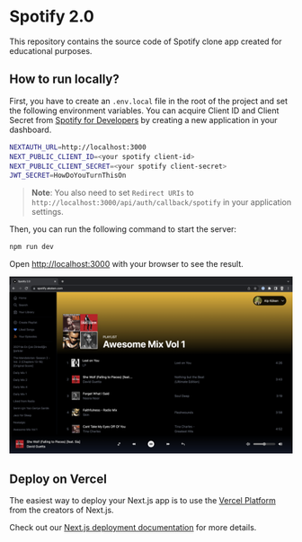 # Spotify 2.0

This repository contains the source code of Spotify clone app created for educational purposes.

## How to run locally?

First, you have to create an `.env.local` file in the root of the project and set the following environment variables. You can acquire Client ID and Client Secret from [Spotify for Developers](https://developer.spotify.com/dashboard/) by creating a new application in your dashboard.

```bash
NEXTAUTH_URL=http://localhost:3000
NEXT_PUBLIC_CLIENT_ID=<your spotify client-id>
NEXT_PUBLIC_CLIENT_SECRET=<your spotify client-secret>
JWT_SECRET=HowDoYouTurnThisOn
```
> **Note**: You also need to set `Redirect URIs` to `http://localhost:3000/api/auth/callback/spotify` in your application settings.


Then, you can run the following command to start the server:

```bash
npm run dev
```

Open [http://localhost:3000](http://localhost:3000) with your browser to see the result.

<img src="https://github.com/akoken/spotify-clone/blob/main/assets/images/spotify.png"/>

## Deploy on Vercel

The easiest way to deploy your Next.js app is to use the [Vercel Platform](https://vercel.com/new?utm_medium=default-template&filter=next.js&utm_source=create-next-app&utm_campaign=create-next-app-readme) from the creators of Next.js.

Check out our [Next.js deployment documentation](https://nextjs.org/docs/deployment) for more details.
